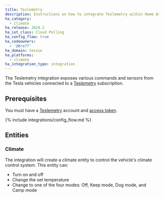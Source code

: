 ```yaml
---
title: Teslemetry
description: Instructions on how to integrate Teslemetry within Home Assistant.
ha_category:
  - Climate
ha_release: 2024.2
ha_iot_class: Cloud Polling
ha_config_flow: true
ha_codeowners:
  - '@Bre77'
ha_domain: tessie
ha_platforms:
  - climate
ha_integration_type: integration
---
```


The Teslemetry integration exposes various commands and sensors from the Tesla vehicles connected to a [Teslemetry](https://teslemetry.com/) subscription.

## Prerequisites

You must have a [Teslemetry](https://teslemetry.com/) account and [access token](https://teslemetry.com/console).

{% include integrations/config_flow.md %}

## Entities

### Climate

The integration will create a climate entity to control the vehicle's climate control system. This entity can:

- Turn on and off
- Change the set temperature
- Change to one of the four modes: Off, Keep mode, Dog mode, and Camp mode 

